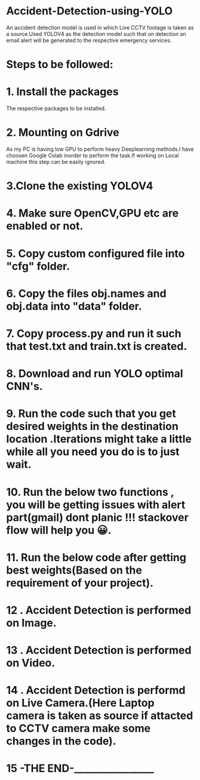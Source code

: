 # Accident-Detection-using-YOLO
An accident detection model is used in which Live CCTV footage is taken as a source.Used YOLOV4 as the detection model such that on detection an email alert will be generated to the respective emergency services.

# Steps to be followed:

# 1. Install the packages
 The respective packages to be installed.
 
# 2. Mounting on Gdrive
As my PC is having low GPU to perform heavy Deeplearning methods.I have choosen Google Colab inorder to perform the task.If working on Local machine this step can be easily ignored.

# 3.Clone the existing YOLOV4

# 4. Make sure OpenCV,GPU etc are enabled or not.

# 5. Copy custom configured file into "cfg" folder.

# 6. Copy the files obj.names and obj.data into "data" folder.

# 7. Copy process.py and run it such that test.txt and train.txt is created.

# 8. Download and run YOLO optimal CNN's.

# 9. Run the code such that you get desired weights in the destination location .Iterations might take a little while all you need you do is to just wait.

# 10. Run the below two functions , you will be getting issues with alert part(gmail) dont planic !!! stackover flow will help you 😀.

# 11. Run the below code after getting best weights(Based on the requirement of your project).

# 12 . Accident Detection is performed on Image.

# 13 . Accident Detection is performed on Video.

# 14 . Accident Detection is performd on Live Camera.(Here Laptop camera is taken as source if attacted to CCTV camera make some changes in the code).



# 15 ____________________________________________________-THE END-____________________________________________________________________
